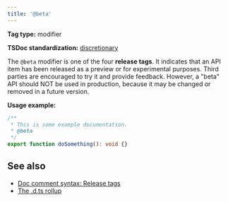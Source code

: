 ```yaml
---
title: '@beta'
---
```


**Tag type:** modifier

**TSDoc standardization:** [discretionary](https://github.com/microsoft/tsdoc/blob/master/tsdoc/src/details/Standardization.ts)

The `@beta` modifier is one of the four **release tags**. It indicates that an API item has been released
as a preview or for experimental purposes. Third parties are encouraged to try it and provide feedback. However,
a "beta" API should NOT be used in production, because it may be changed or removed in a future version.

**Usage example:**

```ts
/**
 * This is some example documentation.
 * @beta
 */
export function doSomething(): void {}
```

## See also

- [Doc comment syntax: Release tags](../tsdoc/doc_comment_syntax.md#release-tags)
- [The .d.ts rollup](../overview/demo_rollup.md)
